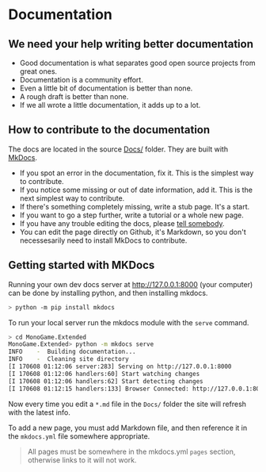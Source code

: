 # Documentation

## We need your help writing better documentation
 - Good documentation is what separates good open source projects from great ones. 
 - Documentation is a community effort.
 - Even a little bit of documentation is better than none.
 - A rough draft is better than none.
 - If we all wrote a little documentation, it adds up to a lot.


## How to contribute to the documentation

The docs are located in the source [Docs/](https://github.com/craftworkgames/MonoGame.Extended/tree/develop/Docs) folder.  They are built with [MkDocs](http://www.mkdocs.org/#installation).

 - If you spot an error in the documentation, fix it. This is the simplest way to contribute.
 - If you notice some missing or out of date information, add it. This is the next simplest way to contribute.
 - If there's something completely missing, write a stub page. It's a start.
 - If you want to go a step further, write a tutorial or a whole new page.
 - If you have any trouble editing the docs, please [tell somebody](#community-and-support).
 - You can edit the page directly on Github, it's Markdown, so you don't necessesarily need to install MkDocs to contribute.

## Getting started with MKDocs

Running your own dev docs server at http://127.0.0.1:8000 (your computer) can be done by installing python, and then installing mkdocs.

```bash
> python -m pip install mkdocs
```

To run your local server run the mkdocs module with the `serve` command.

```bash
> cd MonoGame.Extended
MonoGame.Extended> python -m mkdocs serve
INFO    -  Building documentation...
INFO    -  Cleaning site directory
[I 170608 01:12:06 server:283] Serving on http://127.0.0.1:8000
[I 170608 01:12:06 handlers:60] Start watching changes
[I 170608 01:12:06 handlers:62] Start detecting changes
[I 170608 01:12:15 handlers:133] Browser Connected: http://127.0.0.1:8000/
```
Now every time you edit a `*.md` file in the `Docs/` folder the site will refresh with the latest info.

To add a new page, you must add Markdown file, and then reference it in the `mkdocs.yml` file somewhere appropriate. 

> All pages must be somewhere in the mkdocs.yml `pages` section, otherwise links to it will not work.
